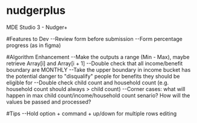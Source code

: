 # nudgerplus
MDE Studio 3 - Nudger+

#Features to Dev
--Review form before submission
--Form percentage progress (as in figma) 

#Algorithm Enhancement
--Make the outputs a range (Min - Max), maybe retrieve Array[i] and Array[i + 1]
--Double check that all income/benefit boundary are MONTHLY
--Take the upper boundary in income bucket has the potential danger to "disqualify" people for benefits they should be eligible for
--Double check child count and household count (e.g. household count should always > child count)
--Corner cases: what will happen in max child count/income/household count senario? How will the values be passed and processed?

#Tips
--Hold option + command + up/down for multiple rows editing